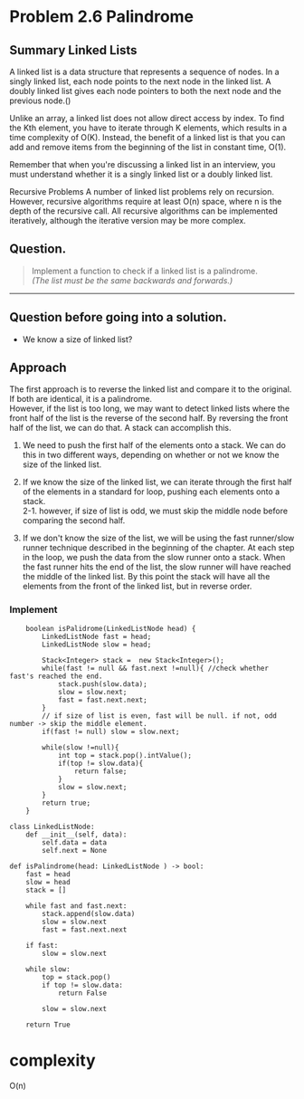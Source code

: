 # Problem 2.6 Palindrome

## Summary Linked Lists

A linked list is a data structure that represents a sequence of nodes. In a singly linked list, each node points to the next node in the linked list. A doubly linked list gives each node pointers to both the next node and the previous node.()

Unlike an array, a linked list does not allow direct access by index. To find the Kth element, you have to iterate through K elements, which results in a time complexity of O(K).
Instead, the benefit of a linked list is that you can add and remove items from the beginning of the list in constant time, O(1).

Remember that when you're discussing a linked list in an interview, you must understand whether it is a singly linked list or a doubly linked list.

Recursive Problems
A number of linked list problems rely on recursion. However, recursive algorithms require at least O(n) space, where n is the depth of the recursive call. All recursive algorithms can be implemented iteratively, although the iterative version may be more complex.


## Question.
>Implement a function to check if a linked list is a palindrome.  
*(The list must be the same backwards and forwards.)*
---

## Question before going into a solution.
- We know a size of linked list?


## Approach
The first approach is to reverse the linked list and compare it to the original. If both are identical, it is a palindrome.  
However, if the list is too long, we may want to detect linked lists where the front half of the list is the reverse of the second half. By reversing the front half of the list, we can do that. A stack can accomplish this. 

1. We need to push the first half of the elements onto a stack. We can do this in two different ways, depending on whether or not we know the size of the linked list.

2. If we know the size of the linked list, we can iterate through the first half of the elements in a standard for loop, pushing each elements onto a stack.   
2-1. however, if size of list is odd, we must skip the middle node before comparing the second half.

3. If we don't know the size of the list, we will be using the fast runner/slow runner technique described in the beginning of the chapter. At each step in the loop, we push the data from the slow runner onto a stack. When the fast runner hits the end of the list, the slow runner will have reached the middle of the linked list. By this point the stack will have all the elements from the front of the linked list, but in reverse order.

### Implement
```
    boolean isPalidrome(LinkedListNode head) {
        LinkedListNode fast = head;
        LinkedListNode slow = head;

        Stack<Integer> stack =  new Stack<Integer>();
        while(fast != null && fast.next !=null){ //check whether fast's reached the end.
            stack.push(slow.data);
            slow = slow.next;
            fast = fast.next.next;
        }
        // if size of list is even, fast will be null. if not, odd number -> skip the middle element.
        if(fast != null) slow = slow.next;

        while(slow !=null){
            int top = stack.pop().intValue();
            if(top != slow.data){
                return false;
            }
            slow = slow.next;
        }
        return true;
    }
```

```
class LinkedListNode:
    def __init__(self, data):
        self.data = data
        self.next = None

def isPalindrome(head: LinkedListNode ) -> bool:
    fast = head
    slow = head
    stack = []

    while fast and fast.next:
        stack.append(slow.data)
        slow = slow.next
        fast = fast.next.next

    if fast:
        slow = slow.next

    while slow:
        top = stack.pop()
        if top != slow.data:
            return False

        slow = slow.next

    return True
```
# complexity
O(n)